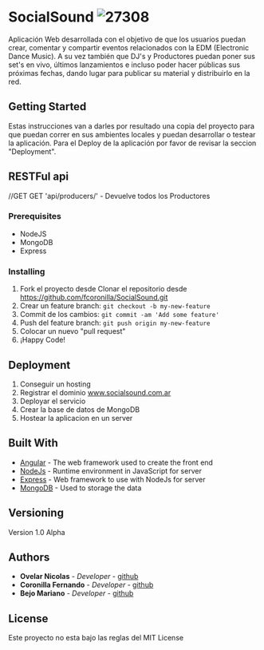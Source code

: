 # SocialSound ![27308](https://user-images.githubusercontent.com/30738493/29140262-49b469c6-7d20-11e7-838b-4ef1799c424a.png)

Aplicación Web desarrollada con el objetivo de que los usuarios puedan crear, comentar y compartir eventos relacionados con la EDM (Electronic Dance Music). A su vez también que DJ's y Productores puedan poner sus set's en vivo, últimos lanzamientos e incluso poder hacer públicas sus próximas fechas, dando lugar para publicar su material y distribuirlo en la red. 

## Getting Started

Estas instrucciones van a darles por resultado una copia del proyecto para que puedan correr en sus ambientes locales y puedan desarrollar o testear la aplicación. 
Para el Deploy de la aplicación por favor de revisar la seccion "Deployment".

## RESTFul api

//GET
GET 'api/producers/' - Devuelve todos los Productores



### Prerequisites

* NodeJS
* MongoDB
* Express

### Installing

1. Fork el proyecto desde Clonar el repositorio desde https://github.com/fcoronilla/SocialSound.git
2. Crear un feature branch: `git checkout -b my-new-feature`
3. Commit de los cambios: `git commit -am 'Add some feature'`
4. Push del feature branch: `git push origin my-new-feature`
5. Colocar un nuevo "pull request"
6. ¡Happy Code!

## Deployment

1. Conseguir un hosting
2. Registrar el dominio www.socialsound.com.ar
3. Deployar el servicio
4. Crear la base de datos de MongoDB
5. Hostear la aplicacion en un server

## Built With

* [Angular](https://angularjs.org/) - The web framework used to create the front end
* [NodeJs](https://nodejs.org/) - Runtime environment in JavaScript for server
* [Express](http://expressjs.com/) - Web framework to use with NodeJs for server
* [MongoDB](https://rometools.github.io/rome/) - Used to storage the data

## Versioning

Version 1.0 Alpha

## Authors

* **Ovelar Nicolas** - *Developer* - [github](https://github.com/ovelarnicolas)
* **Coronilla Fernando** - *Developer* - [github](https://github.com/fcoronilla)
* **Bejo Mariano** - *Developer* - [github](https://github.com/marianobejo)

## License

Este proyecto no esta bajo las reglas del MIT License